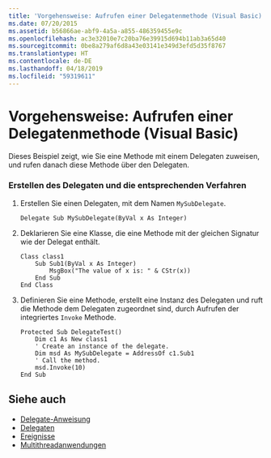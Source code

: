 ```yaml
---
title: 'Vorgehensweise: Aufrufen einer Delegatenmethode (Visual Basic)'
ms.date: 07/20/2015
ms.assetid: b56866ae-abf9-4a5a-a855-486359455e9c
ms.openlocfilehash: ac3e32010e7c20ba76e39915d694b11ab3a65d40
ms.sourcegitcommit: 0be8a279af6d8a43e03141e349d3efd5d35f8767
ms.translationtype: HT
ms.contentlocale: de-DE
ms.lasthandoff: 04/18/2019
ms.locfileid: "59319611"
---
```

# <a name="how-to-invoke-a-delegate-method-visual-basic"></a>Vorgehensweise: Aufrufen einer Delegatenmethode (Visual Basic)
Dieses Beispiel zeigt, wie Sie eine Methode mit einem Delegaten zuweisen, und rufen danach diese Methode über den Delegaten.  
  
### <a name="create-the-delegate-and-matching-procedures"></a>Erstellen des Delegaten und die entsprechenden Verfahren  
  
1. Erstellen Sie einen Delegaten, mit dem Namen `MySubDelegate`.  
  
    ```  
    Delegate Sub MySubDelegate(ByVal x As Integer)  
    ```  
  
2. Deklarieren Sie eine Klasse, die eine Methode mit der gleichen Signatur wie der Delegat enthält.  
  
    ```  
    Class class1  
        Sub Sub1(ByVal x As Integer)  
            MsgBox("The value of x is: " & CStr(x))  
        End Sub  
    End Class  
    ```  
  
3. Definieren Sie eine Methode, erstellt eine Instanz des Delegaten und ruft die Methode dem Delegaten zugeordnet sind, durch Aufrufen der integriertes `Invoke` Methode.  
  
    ```  
    Protected Sub DelegateTest()  
        Dim c1 As New class1  
        ' Create an instance of the delegate.  
        Dim msd As MySubDelegate = AddressOf c1.Sub1  
        ' Call the method.  
        msd.Invoke(10)  
    End Sub  
    ```  
  
## <a name="see-also"></a>Siehe auch

- [Delegate-Anweisung](../../../../visual-basic/language-reference/statements/delegate-statement.md)
- [Delegaten](../../../../visual-basic/programming-guide/language-features/delegates/index.md)
- [Ereignisse](../../../../visual-basic/programming-guide/language-features/events/index.md)
- [Multithreadanwendungen](../../../../standard/threading/using-threads-and-threading.md)
